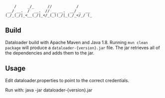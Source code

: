 ```
    /     _/_      //           /
 __/ __.  /  __.  // __ __.  __/ _  __
(_/_(_/|_<__(_/|_</_(_)(_/|_(_/_</_/ (_
```

## Build

Dataloader build with Apache Maven and Java 1.8. Running `mvn clean package` will produce a `dataloader-{version}.jar` file.
The jar retrieves all of the dependencies and adds them to the jar.

## Usage

Edit dataloader.properties to point to the correct credentials.

Run with:
    java -jar dataloader-{version}.jar
